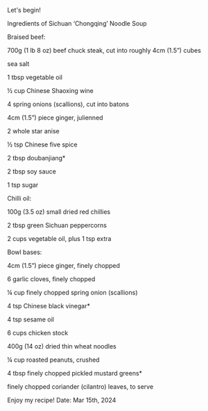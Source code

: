 Let's begin!

Ingredients of Sichuan ‘Chongqing’ Noodle Soup

Braised beef:

700g (1 lb 8 oz) beef chuck steak, cut into roughly 4cm (1.5”) cubes

sea salt

1 tbsp vegetable oil

½ cup Chinese Shaoxing wine

4 spring onions (scallions), cut into batons

4cm (1.5”) piece ginger, julienned

2 whole star anise

½ tsp Chinese five spice

2 tbsp doubanjiang*

2 tbsp soy sauce

1 tsp sugar

Chilli oil:

100g (3.5 oz) small dried red chillies

2 tbsp green Sichuan peppercorns

2 cups vegetable oil, plus 1 tsp extra

Bowl bases:

4cm (1.5”) piece ginger, finely chopped

6 garlic cloves, finely chopped

¼ cup finely chopped spring onion (scallions)

4 tsp Chinese black vinegar*

4 tsp sesame oil

6 cups chicken stock

400g (14 oz) dried thin wheat noodles

¼ cup roasted peanuts, crushed

4 tbsp finely chopped pickled mustard greens*

finely chopped coriander (cilantro) leaves, to serve

Enjoy my recipe!
Date: Mar 15th, 2024